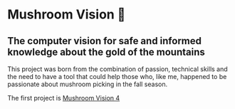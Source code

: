 # Mushroom Vision 🍄
## **The computer vision for safe and informed knowledge about the gold of the mountains**

This project was born from the combination of passion, technical skills and the need to have a tool that could help those who, like me, happened to be passionate about mushroom picking in the fall season.

The first project is [Mushroom Vision 4]("/MV4/README.md")
